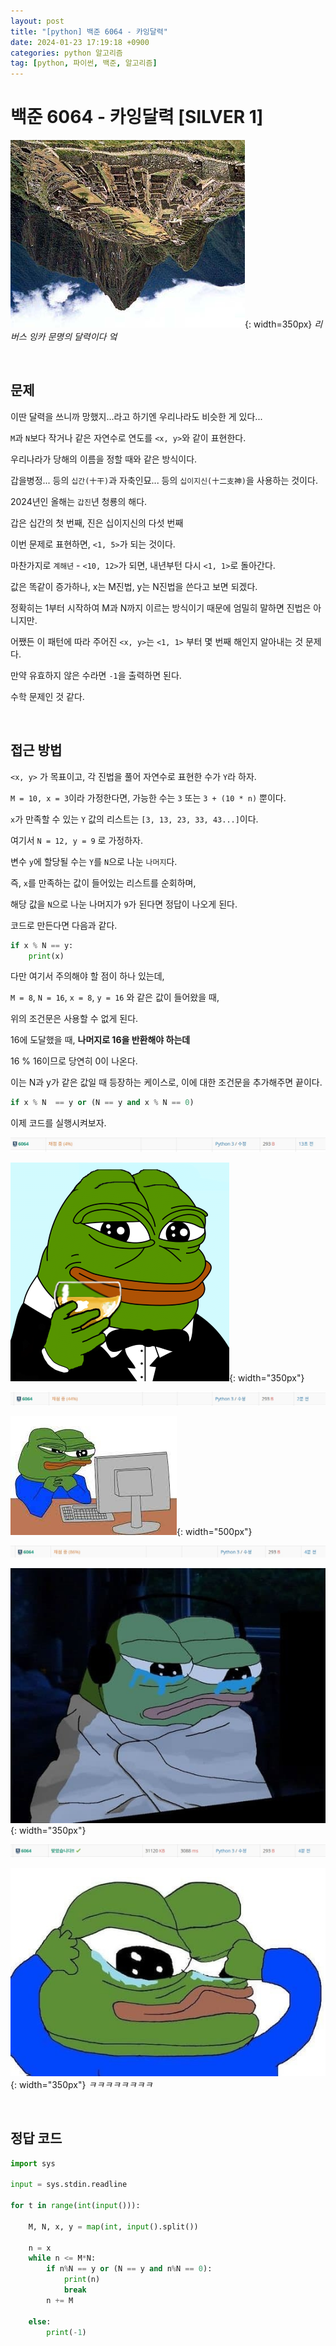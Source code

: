 ```yaml
---
layout: post
title: "[python] 백준 6064 - 카잉달력"
date: 2024-01-23 17:19:18 +0900
categories: python 알고리즘
tag: [python, 파이썬, 백준, 알고리즘]
---
```


# 백준 6064 - 카잉달력 [SILVER 1]

![카잉문명](/assets/img/posting/카잉달력.jpg){: width=350px}
_리버스 잉카 문명의 달력이다 엌_

<br>

## 문제

이딴 달력을 쓰니까 망했지...라고 하기엔 우리나라도 비슷한 게 있다...

`M`과 `N`보다 작거나 같은 자연수로 연도를 `<x, y>`와 같이 표현한다.

우리나라가 당해의 이름을 정할 때와 같은 방식이다.

갑을병정... 등의 `십간(十干)`과 자축인묘... 등의 `십이지신(十二支神)`을 사용하는 것이다.

2024년인 올해는 `갑진`년 청룡의 해다.

갑은 십간의 첫 번째, 진은 십이지신의 다섯 번째

이번 문제로 표현하면, `<1, 5>`가 되는 것이다.

마찬가지로 `계해년` - `<10, 12>`가 되면, 내년부턴 다시 `<1, 1>`로 돌아간다.

값은 똑같이 증가하나, x는 M진법, y는 N진법을 쓴다고 보면 되겠다.

정확히는 1부터 시작하여 M과 N까지 이르는 방식이기 때문에 엄밀히 말하면 진법은 아니지만.

어쨌든 이 패턴에 따라 주어진 `<x, y>`는 `<1, 1>` 부터 몇 번째 해인지 알아내는 것 문제다.

만약 유효하지 않은 수라면 `-1`을 출력하면 된다.

수학 문제인 것 같다.

<br>

## 접근 방법

`<x, y>` 가 목표이고, 각 진법을 풀어 자연수로 표현한 수가 `Y`라 하자.

`M = 10, x = 3`이라 가정한다면, 가능한 수는 `3` 또는 `3 + (10 * n)` 뿐이다.

`x`가 만족할 수 있는 `Y` 값의 리스트는 `[3, 13, 23, 33, 43...]`이다.

여기서 `N = 12, y = 9` 로 가정하자.

변수 `y`에 할당될 수는 `Y`를 `N`으로 나눈 `나머지`다.

즉, `x`를 만족하는 값이 들어있는 리스트를 순회하며,

해당 값을 `N`으로 나눈 나머지가 `9`가 된다면 정답이 나오게 된다.

코드로 만든다면 다음과 같다.

```python
if x % N == y:
    print(x)
```

다만 여기서 주의해야 할 점이 하나 있는데,

`M = 8`, `N = 16`, `x = 8`, `y = 16` 와 같은 값이 들어왔을 때,

위의 조건문은 사용할 수 없게 된다.

16에 도달했을 때, **나머지로 16을 반환해야 하는데**

16 % 16이므로 당연히 0이 나온다.

이는 N과 y가 같은 값일 때 등장하는 케이스로, 이에 대한 조건문을 추가해주면 끝이다.

```python
if x % N  == y or (N == y and x % N == 0)
```

이제 코드를 실행시켜보자.

![카잉1](/assets/img/posting/카잉1.jpeg)

![건배페페](/assets/img/jjal/건배페페.png){: width="350px"}

![카잉2](/assets/img/posting/카잉2.jpeg)

![모니터페페](/assets/img/jjal/모니터페페.jpg){: width="500px"}

![카잉3](/assets/img/posting/카잉3.jpeg)

![우는페페](/assets/img/jjal/우는페페.jpg){: width="350px"}

![카잉4](/assets/img/posting/카잉4.jpeg)

![억울페페](/assets/img/jjal/억울페페.jpg){: width="350px"}
_ㅋㅋㅋㅋㅋㅋㅋㅋ_

<br>

## 정답 코드

```python
import sys

input = sys.stdin.readline

for t in range(int(input())):
    
    M, N, x, y = map(int, input().split())
        
    n = x
    while n <= M*N:
        if n%N == y or (N == y and n%N == 0):
            print(n)
            break
        n += M
        
    else:
        print(-1)
```

